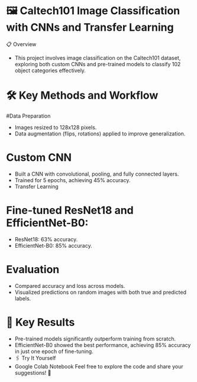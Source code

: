 # 🖼️ Caltech101 Image Classification with CNNs and Transfer Learning
📋 Overview
* This project involves image classification on the Caltech101 dataset, exploring both custom CNNs and pre-trained models to classify 102 object categories effectively.

# 🛠 Key Methods and Workflow
#Data Preparation
* Images resized to 128x128 pixels.
* Data augmentation (flips, rotations) applied to improve generalization.

# Custom CNN
* Built a CNN with convolutional, pooling, and fully connected layers.
* Trained for 5 epochs, achieving 45% accuracy.
* Transfer Learning

# Fine-tuned ResNet18 and EfficientNet-B0:
* ResNet18: 63% accuracy.
* EfficientNet-B0: 85% accuracy.

# Evaluation
* Compared accuracy and loss across models.
* Visualized predictions on random images with both true and predicted labels.
# 🔑 Key Results
* Pre-trained models significantly outperform training from scratch.
* EfficientNet-B0 showed the best performance, achieving 85% accuracy in just one epoch of fine-tuning.
* 🖇️ Try It Yourself
* Google Colab Notebook
Feel free to explore the code and share your suggestions! 🚀
